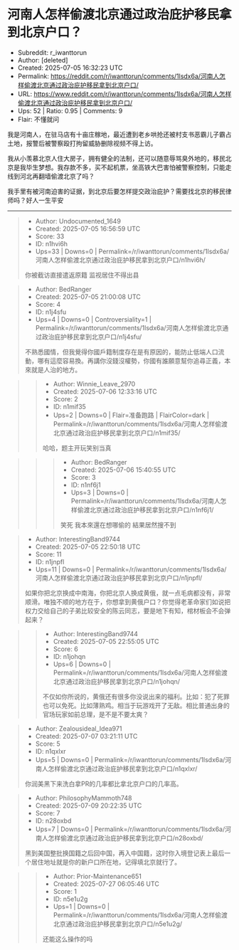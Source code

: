 # 河南人怎样偷渡北京通过政治庇护移民拿到北京户口？

- Subreddit: r_iwanttorun
- Author: [deleted]
- Created: 2025-07-05 16:32:23 UTC
- Permalink: https://reddit.com/r/iwanttorun/comments/1lsdx6a/河南人怎样偷渡北京通过政治庇护移民拿到北京户口/
- URL: https://www.reddit.com/r/iwanttorun/comments/1lsdx6a/河南人怎样偷渡北京通过政治庇护移民拿到北京户口/
- Ups: 52 | Ratio: 0.95 | Comments: 9
- Flair: 不懂就问


我是河南人，在驻马店有十亩庄稼地，最近遭到老乡哄抢还被村支书恶霸儿子霸占土地，报警后被警察殴打拘留威胁删除视频不得上访。

我从小羡慕北京人住大房子，拥有健全的法制，还可以随意辱骂臭外地的，移民北京是我毕生梦想。我存款不多，买不起机票，坐高铁大巴害怕被警察控制，只能走线到河北再翻墙偷渡北京了吗？

我手里有被河南迫害的证据，到北京后要怎样提交政治庇护？需要找北京的移民律师吗？好人一生平安


---

> - Author: Undocumented_1649
> - Created: 2025-07-05 16:56:59 UTC
> - Score: 33
> - ID: n1hvi6h
> - Ups=33 | Downs=0 | Permalink=/r/iwanttorun/comments/1lsdx6a/河南人怎样偷渡北京通过政治庇护移民拿到北京户口/n1hvi6h/
>
> 你被截访直接遣返原籍 监视居住不得出县

> - Author: BedRanger
> - Created: 2025-07-05 21:00:08 UTC
> - Score: 4
> - ID: n1j4sfu
> - Ups=4 | Downs=0 | Controversiality=1 | Permalink=/r/iwanttorun/comments/1lsdx6a/河南人怎样偷渡北京通过政治庇护移民拿到北京户口/n1j4sfu/
>
> 不熟悉國情，但我覺得你國戶籍制度存在是有原因的，能防止低端人口流動，哪有這麼容易換。再講你沒錢沒權勢，你國有誰願意幫你追尋正義，本來就是人治的地方。

>> - Author: Winnie_Leave_2970
>> - Created: 2025-07-06 12:33:16 UTC
>> - Score: 2
>> - ID: n1mif35
>> - Ups=2 | Downs=0 | Flair=准备跑路 | FlairColor=dark | Permalink=/r/iwanttorun/comments/1lsdx6a/河南人怎样偷渡北京通过政治庇护移民拿到北京户口/n1mif35/
>>
>> 哈哈，题主开玩笑别当真

>>> - Author: BedRanger
>>> - Created: 2025-07-06 15:40:55 UTC
>>> - Score: 3
>>> - ID: n1nf6j1
>>> - Ups=3 | Downs=0 | Permalink=/r/iwanttorun/comments/1lsdx6a/河南人怎样偷渡北京通过政治庇护移民拿到北京户口/n1nf6j1/
>>>
>>> 笑死 我本來還在想哪偷的 結果居然搜不到

> - Author: InterestingBand9744
> - Created: 2025-07-05 22:50:18 UTC
> - Score: 11
> - ID: n1jnpfl
> - Ups=11 | Downs=0 | Permalink=/r/iwanttorun/comments/1lsdx6a/河南人怎样偷渡北京通过政治庇护移民拿到北京户口/n1jnpfl/
>
> 如果你把北京换成中南海，你把北京人换成黄俄，就一点毛病都没有，非常顺滑。唯独不顺的地方在于，你想拿到黄俄户口？你觉得老革命家们如说把权力交给自己的子弟比较安全的陈云同志，要是地下有知，棺材板会不会弹起来？

>> - Author: InterestingBand9744
>> - Created: 2025-07-05 22:55:05 UTC
>> - Score: 6
>> - ID: n1johqn
>> - Ups=6 | Downs=0 | Permalink=/r/iwanttorun/comments/1lsdx6a/河南人怎样偷渡北京通过政治庇护移民拿到北京户口/n1johqn/
>>
>> 不仅如你所说的，黄俄还有很多你没说出来的福利。比如：犯了死罪也可以免死。比如薄熟鸡。相当于玩游戏开了无敌。相比普通出身的官场玩家如前总理，是不是不要太爽？

> - Author: Zealousideal_Idea971
> - Created: 2025-07-07 03:21:11 UTC
> - Score: 5
> - ID: n1qxlxr
> - Ups=5 | Downs=0 | Permalink=/r/iwanttorun/comments/1lsdx6a/河南人怎样偷渡北京通过政治庇护移民拿到北京户口/n1qxlxr/
>
> 你润美黑下来洗白拿PR的几率都比拿北京户口的几率高。

> - Author: PhilosophyMammoth748
> - Created: 2025-07-09 20:22:35 UTC
> - Score: 7
> - ID: n28oxbd
> - Ups=7 | Downs=0 | Permalink=/r/iwanttorun/comments/1lsdx6a/河南人怎样偷渡北京通过政治庇护移民拿到北京户口/n28oxbd/
>
> 黑到美国整批换国籍之后回中国，再入中国籍，这时你入境登记表上最后一个居住地址就是你的新户口所在地，记得填北京就行了。

>> - Author: Prior-Maintenance651
>> - Created: 2025-07-27 06:05:46 UTC
>> - Score: 1
>> - ID: n5e1u2g
>> - Ups=1 | Downs=0 | Permalink=/r/iwanttorun/comments/1lsdx6a/河南人怎样偷渡北京通过政治庇护移民拿到北京户口/n5e1u2g/
>>
>> 还能这么操作的吗
